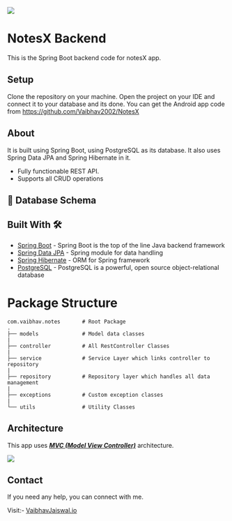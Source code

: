 ![](media/spring_backend_header.png_)

# **NotesX Backend** 

This is the Spring Boot backend code for notesX app.


## Setup
Clone the repository on your machine. Open the project on your IDE and connect it to your database and its done.
You can get the Android app code from https://github.com/Vaibhav2002/NotesX

## About

 It is built using Spring Boot, using PostgreSQL as its database. It also uses Spring Data JPA and Spring Hibernate in it.

- Fully functionable REST API. 
- Supports all CRUD operations

## 📸 Database Schema

[](media/schema.png)

## Built With 🛠
- [Spring Boot](https://spring.io/projects/spring-boot) - Spring Boot is the top of the line Java backend framework
- [Spring Data JPA](https://spring.io/projects/spring-data-jpa) - Spring module for data handling
- [Spring Hibernate](https://hibernate.org) - ORM for Spring framework
- [PostgreSQL](https://www.postgresql.org) - PostgreSQL is a powerful, open source object-relational database

# Package Structure
    
    com.vaibhav.notes       # Root Package
    .
    ├── models              # Model data classes
    |
    ├── controller          # All RestController Classes           
    |
    ├── service             # Service Layer which links controller to repository
    |   
    ├── repository          # Repository layer which handles all data management
    |
    ├── exceptions          # Custom exception classes   
    |   
    └── utils               # Utility Classes


## Architecture
This app uses [***MVC (Model View Controller)***](https://terasolunaorg.github.io/guideline/1.0.1.RELEASE/en/Overview/SpringMVCOverview.html#:~:text=Spring%20Reference%20Document.,the%20development%20of%20web%20applications.) architecture.

![](https://terasolunaorg.github.io/guideline/1.0.1.RELEASE/en/_images/RequestLifecycle.png)

 ## Contact
If you need any help, you can connect with me.

Visit:- [VaibhavJaiswal.io](https://vaibhav2002.github.io)
  



